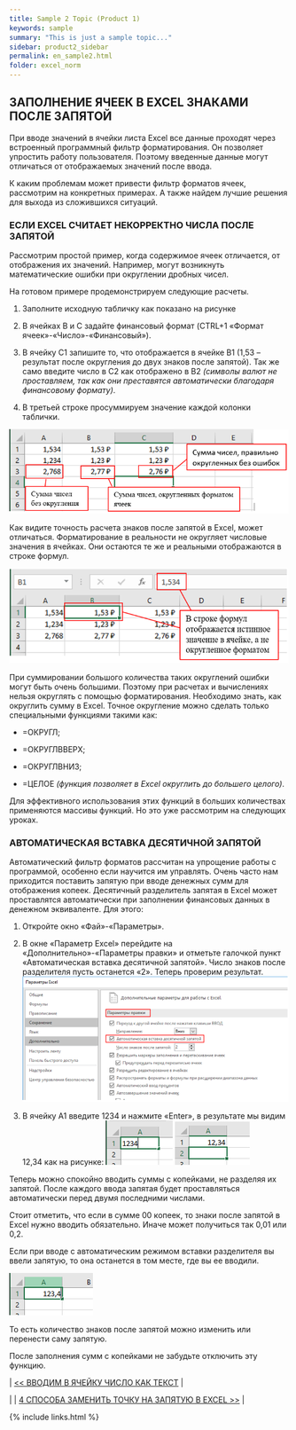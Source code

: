 ```yaml
---
title: Sample 2 Topic (Product 1)
keywords: sample
summary: "This is just a sample topic..."
sidebar: product2_sidebar
permalink: en_sample2.html
folder: excel_norm
---
```


## ЗАПОЛНЕНИЕ ЯЧЕЕК В EXCEL ЗНАКАМИ ПОСЛЕ ЗАПЯТОЙ

При вводе значений в ячейки листа Excel все данные проходят через встроенный программный фильтр форматирования. Он позволяет упростить работу пользователя. Поэтому введенные данные могут отличаться от отображаемых значений после ввода.

К каким проблемам может привести фильтр форматов ячеек, рассмотрим на конкретных примерах. А также найдем лучшие решения для выхода из сложившихся ситуаций.

### ЕСЛИ EXCEL СЧИТАЕТ НЕКОРРЕКТНО ЧИСЛА ПОСЛЕ ЗАПЯТОЙ

Рассмотрим простой пример, когда содержимое ячеек отличается, от отображения их значений. Например, могут возникнуть математические ошибки при округлении дробных чисел.

На готовом примере продемонстрируем следующие расчеты.

1. Заполните исходную табличку как показано на рисунке

2. В ячейках B и C задайте финансовый формат (CTRL+1 «Формат ячеек»-«Число»-«Финансовый»).

3. В ячейку C1 запишите то, что отображается в ячейке B1 (1,53 – результат после округления до двух знаков после запятой). Так же само введите число в C2 как отображено в B2 _(символы валют не проставляем, так как они преставятся автоматически благодаря финансовому формату)_.

4. В третьей строке просуммируем значение каждой колонки таблички.

![img](/images/s2/img4.PNG)

Как видите точность расчета знаков после запятой в Excel, может отличаться. Форматирование в реальности не округляет числовые значения в ячейках. Они остаются те же и реальными отображаются в строке формул.

![img](/images/s2/img5.PNG)

При суммировании большого количества таких округлений ошибки могут быть очень большими. Поэтому при расчетах и вычислениях нельзя округлять с помощью форматирования. Необходимо знать, как округлить сумму в Excel. Точное округление можно сделать только специальными функциями такими как:

* =ОКРУГЛ;

* =ОКРУГЛВВЕРХ;

* =ОКРУГЛВНИЗ;

* =ЦЕЛОЕ _(функция позволяет в Excel округлить до большего целого)_.

Для эффективного использования этих функций в больших количествах применяются массивы функций. Но это уже рассмотрим на следующих уроках.

### АВТОМАТИЧЕСКАЯ ВСТАВКА ДЕСЯТИЧНОЙ ЗАПЯТОЙ

Автоматический фильтр форматов рассчитан на упрощение работы с программой, особенно если научится им управлять. Очень часто нам приходится поставить запятую при вводе денежных сумм для отображения копеек. Десятичный разделитель запятая в Excel может проставлятся автоматически при заполнении финансовых данных в денежном эквиваленте. Для этого:

1. Откройте окно «Фай»-«Параметры».

2. В окне «Параметр Excel» перейдите на «Дополнительно»-«Параметры правки» и отметьте галочкой пункт «Автоматическая вставка десятичной запятой». Число знаков после разделителя пусть останется «2». Теперь проверим результат.
        ![img](/images/s2/img6.PNG)

3. В ячейку A1 введите 1234 и нажмите «Enter», в результате мы видим 12,34 как на рисунке:
        ![img](/images/s2/img7.PNG) ![img](/images/s2/img8.PNG)

Теперь можно спокойно вводить суммы с копейками, не разделяя их запятой. После каждого ввода запятая будет проставляться автоматически перед двумя последними числами.

Стоит отметить, что если в сумме 00 копеек, то знаки после запятой в Excel нужно вводить обязательно. Иначе может получиться так 0,01 или 0,2.

Если при вводе с автоматическим режимом вставки разделителя вы ввели запятую, то она останется в том месте, где вы ее вводили.

![img](/images/s2/img9.PNG)

То есть количество знаков после запятой можно изменить или перенести саму запятую.

После заполнения сумм с копейками не забудьте отключить эту функцию.

| [<< ВВОДИМ В ЯЧЕЙКУ ЧИСЛО КАК ТЕКСТ](en_sample1.html) |

| | [4 СПОСОБА ЗАМЕНИТЬ ТОЧКУ НА ЗАПЯТУЮ В EXCEL >>](en_sample3.html) |

{% include links.html %}
